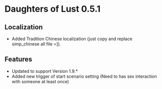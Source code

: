 # Daughters of Lust 0.5.1

## Localization

* Added Tradition Chinese localization (just copy and replace simp_chinese all file =]).

## Features

* Updated to support Version 1.9.*
* Added new trigger of start scenario setting (Need to has sex interaction with someone at least once)